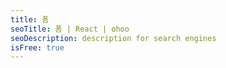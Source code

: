 ```yaml
---
title: 폼
seoTitle: 폼 | React | ohoo
seoDescription: description for search engines
isFree: true
---
```

